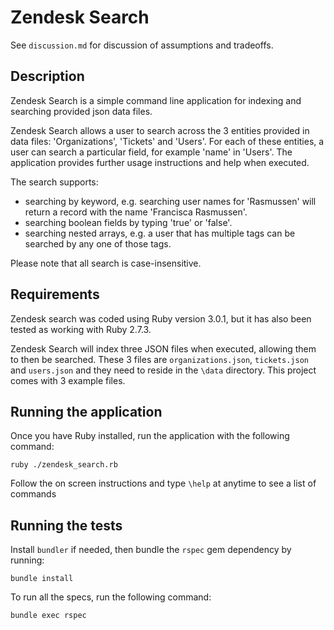 # Zendesk Search

See `discussion.md` for discussion of assumptions and tradeoffs.

## Description

Zendesk Search is a simple command line application for indexing and searching provided json data files.

Zendesk Search allows a user to search across the 3 entities provided in data files: 'Organizations', 'Tickets' and 'Users'. For each of these entities, a user can search a particular field, for example 'name' in 'Users'. The application provides further usage instructions and help when executed.

The search supports:
* searching by keyword, e.g. searching user names for 'Rasmussen' will return a record with the name 'Francisca Rasmussen'.
* searching boolean fields by typing 'true' or 'false'.
* searching nested arrays, e.g. a user that has multiple tags can be searched by any one of those tags.

Please note that all search is case-insensitive.

## Requirements

Zendesk search was coded using Ruby version 3.0.1, but it has also been tested as working with Ruby 2.7.3.

Zendesk Search will index three JSON files when executed, allowing them to then be searched. These 3 files are `organizations.json`, `tickets.json` and `users.json` and they need to reside in the `\data` directory. This project comes with 3 example files.

## Running the application

Once you have Ruby installed, run the application with the following command:

```
ruby ./zendesk_search.rb
```

Follow the on screen instructions and type `\help` at anytime to see a list of commands

## Running the tests

Install `bundler` if needed, then bundle the `rspec` gem dependency by running:

```
bundle install
```

To run all the specs, run the following command:

```
bundle exec rspec
```
